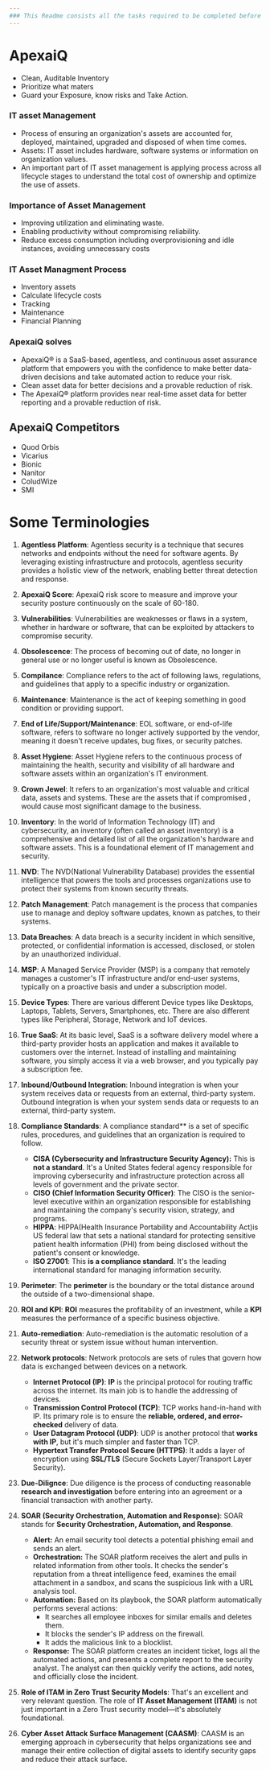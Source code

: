 ```yaml
---
### This Readme consists all the tasks required to be completed before the end of [WEEK1]
---
```

# ApexaiQ 
- Clean, Auditable Inventory
- Prioritize what maters
- Guard your Exposure, know risks and Take Action.

### IT asset Management
- Process of ensuring an organization's assets are accounted for, deployed, maintained, upgraded and disposed of when time comes.
- Assets: IT asset includes hardware, software systems or information on organization values.
- An important part of IT asset management is applying process across all lifecycle stages to understand the total cost of ownership and optimize the use of assets.

### Importance of Asset Management
- Improving utilization and eliminating waste.
- Enabling productivity without compromising reliability.
- Reduce excess consumption including overprovisioning and idle instances, avoiding unnecessary costs

### IT Asset Managment Process
- Inventory assets
- Calculate lifecycle costs
- Tracking
- Maintenance
- Financial Planning

### ApexaiQ solves
- ApexaiQ® is a SaaS-based, agentless, and continuous asset assurance platform that empowers you with the confidence to make better data-driven decisions and take automated action to reduce your risk.
- Clean asset data for better decisions and a provable reduction of risk.
- The ApexaiQ® platform provides near real-time asset data for better reporting and a provable reduction of risk.

## ApexaiQ Competitors
- Quod Orbis
- Vicarius
- Bionic
- Nanitor
- ColudWize
- SMI

# Some Terminologies
1. **Agentless Platform**: Agentless security is a technique that secures networks and endpoints without the need for software agents. By leveraging existing infrastructure and protocols, agentless security provides a holistic view of the network, enabling better threat detection and response.

2. **ApexaiQ Score**: ApexaiQ risk score to measure and improve your security posture continuously on the scale of 60-180.

3. **Vulnerabilities**: Vulnerabilities are weaknesses or flaws in a system, whether in hardware or software, that can be exploited by attackers to compromise security.

4. **Obsolescence**: The process of becoming out of date, no longer in general use or no longer useful is known as Obsolescence.

5. **Compilance**: Compliance refers to the act of following laws, regulations, and guidelines that apply to a specific industry or organization.

6. **Maintenance**: Maintenance is the act of keeping something in good condition or providing support.

7. **End of Life/Support/Maintenance**: EOL software, or end-of-life software, refers to software no longer actively supported by the vendor, meaning it doesn't receive updates, bug fixes, or security patches.

8. **Asset Hygiene**: Asset Hygiene refers to the continuous process of maintaining the health, security and visibility of all hardware and software assets within an organization's IT environment.

9. **Crown Jewel**: It refers to an organization's most valuable and critical data, assets and systems. These are the assets that if compromised , would cause most significant damage to the business.

10. **Inventory**: In the world of Information Technology (IT) and cybersecurity, an inventory (often called an asset inventory) is a comprehensive and detailed list of all the organization's hardware and software assets. This is a foundational element of IT management and security.

11. **NVD**: The NVD(National Vulnerability Database) provides the essential intelligence that powers the tools and processes organizations use to protect their systems from known security threats.

12. **Patch Management**: Patch management is the process that companies use to manage and deploy software updates, known as patches, to their systems.

13. **Data Breaches**: A data breach is a security incident in which sensitive, protected, or confidential information is accessed, disclosed, or stolen by an unauthorized individual.

14. **MSP**: A Managed Service Provider (MSP) is a company that remotely manages a customer's IT infrastructure and/or end-user systems, typically on a proactive basis and under a subscription model.

15. **Device Types**: There are various different Device types like Desktops, Laptops, Tablets, Servers, Smartphones, etc. There are also different types like Peripheral, Storage, Network and IoT devices.

16. **True SaaS**: At its basic level, SaaS is a software delivery model where a third-party provider hosts an application and makes it available to customers over the internet. Instead of installing and maintaining software, you simply access it via a web browser, and you typically pay a subscription fee.

17. **Inbound/Outbound Integration**: Inbound integration is when your system receives data or requests from an external, third-party system. Outbound integration is when your system sends data or requests to an external, third-party system.

18. **Compliance Standards**: A compliance standard** is a set of specific rules, procedures, and guidelines that an organization is required to follow.
      - **CISA (Cybersecurity and Infrastructure Security Agency):** This is **not a standard**. It's a United States federal agency responsible for improving cybersecurity and infrastructure protection across all levels of government and the private sector.
      - **CISO (Chief Information Security Officer)**: The CISO is the senior-level executive within an organization responsible for establishing and maintaining the company's security vision, strategy, and programs.
      - **HIPPA**: HIPPA(Health Insurance Portability and Accountability Act)is US federal law that sets a national standard for protecting sensitive patient health information (PHI) from being disclosed without the patient's consent or knowledge.
      - **ISO 27001**: This **is a compliance standard**. It's the leading international standard for managing information security.

19. **Perimeter**: The **perimeter** is the boundary or the total distance around the outside of a two-dimensional shape.

20. **ROI and KPI**: **ROI** measures the profitability of an investment, while a **KPI** measures the performance of a specific business objective.

21. **Auto-remediation**: Auto-remediation is the automatic resolution of a security threat or system issue without human intervention.

22. **Network protocols**: Network protocols are sets of rules that govern how data is exchanged between devices on a network.
      - **Internet Protocol (IP)**: **IP** is the principal protocol for routing traffic across the internet. Its main job is to handle the addressing of devices.
      - **Transmission Control Protocol (TCP)**: TCP works hand-in-hand with IP. Its primary role is to ensure the **reliable, ordered, and error-checked** delivery of data.
      - **User Datagram Protocol (UDP)**: UDP is another protocol that **works with IP**, but it's much simpler and faster than TCP.
      - **Hypertext Transfer Protocol Secure (HTTPS)**: It adds a layer of encryption using **SSL/TLS** (Secure Sockets Layer/Transport Layer Security).
23. **Due-Dilignce**: Due diligence is the process of conducting reasonable **research and investigation** before entering into an agreement or a financial transaction with another party.

24. **SOAR (Security Orchestration, Automation and Response)**: SOAR stands for **Security Orchestration, Automation, and Response**.
      - **Alert:** An email security tool detects a potential phishing email and sends an alert.
      - **Orchestration:** The SOAR platform receives the alert and pulls in related information from other tools. It checks the sender's reputation from a threat intelligence feed, examines the email attachment in a sandbox, and scans the suspicious link with a URL analysis tool.
      - **Automation:** Based on its playbook, the SOAR platform automatically performs several actions:
         - It searches all employee inboxes for similar emails and deletes them.
         - It blocks the sender's IP address on the firewall.
         - It adds the malicious link to a blocklist.
      - **Response:** The SOAR platform creates an incident ticket, logs all the automated actions, and presents a complete report to the security analyst. The analyst can then quickly verify the actions, add notes, and officially close the incident.
       
25. **Role of ITAM in Zero Trust Security Models**: That's an excellent and very relevant question. The role of **IT Asset Management (ITAM)** is not just important in a Zero Trust security model—it's absolutely foundational.
26. **Cyber Asset Attack Surface Management (CAASM)**: CAASM is an emerging approach in cybersecurity that helps organizations see and manage their entire collection of digital assets to identify security gaps and reduce their attack surface.
